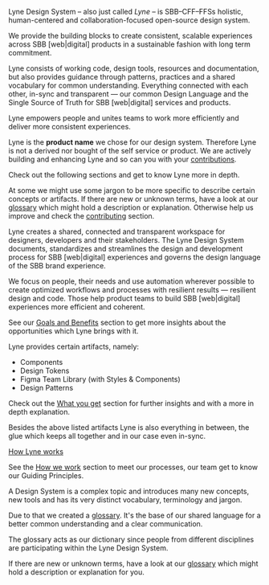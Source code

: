 <lyne-title level="1" text="All about Lyne Design System"></lyne-title>

Lyne Design System <span class="is-highlighted">– also just called *Lyne* –</span> is SBB–CFF–FFSs holistic, human-centered and collaboration-focused open-source design system.

We provide the building blocks to create consistent, scalable experiences across SBB [web|digital] products in a sustainable fashion with long term commitment.

Lyne consists of working code, design tools, resources and documentation, but also  provides guidance through patterns, practices and a shared vocabulary for common understanding. Everything connected with each other, <span class="is-highlighted">in-sync</span> and transparent — our common <span class="is-highlighted">Design Language</span> and the Single Source of Truth for SBB [web|digital] services and products.

Lyne empowers people and unites teams to work <span class="is-highlighted show-cash">more efficiently</span> and deliver <span class="is-highlighted show-cash">more consistent experiences</span>.

<div class="notification is-primary is-light">Lyne is the <strong>product name</strong> we chose for our design system. Therefore Lyne is not a derived nor bought of the self service or product. We are actively building and enhancing Lyne and so can you with your <a href="/contributing">contributions</a>.</div>

<lyne-title level="2" text="Lyne behind the scenes"></lyne-title>

Check out the following sections and get to know Lyne more in depth.

At some we might use some jargon to be more specific to describe certain concepts or artifacts. If there are new or unknown terms, have a look at our [glossary](/about/glossary/) which might hold a description or explanation. Otherwise help us improve and check the <a href="/contributing">contributing</a> section.


<lyne-title level="3" text="Goals and Benefits"></lyne-title>

Lyne creates a shared, connected and transparent workspace for designers, developers and their stakeholders. The Lyne Design System documents, standardizes and streamlines the design and development process for SBB [web|digital] experiences and governs the design language of the SBB brand experience.

We focus on people, their needs and use automation wherever possible to create optimized workflows and processes with resilient results — resilient design and code. Those help product teams to build SBB [web|digital] experiences more efficient and coherent. 

See our <span class="is-highlighted show-rocket-and-cash">[Goals and Benefits](/about/goals-and-benefits)</span> section to get more insights about the opportunities which Lyne brings with it.  

<lyne-title level="3" text="What you get"></lyne-title>

Lyne provides certain artifacts, namely:
* Components
* Design Tokens
* Figma Team Library (with Styles & Components)
* Design Patterns

Check out the [What you get](/about/what-you-get/) section for further insights and with a more in depth explanation.

Besides the above listed artifacts Lyne is also everything in between, the glue which keeps all together and in our case even in-sync. 

<lyne-title level="3" text="How Lyne works"></lyne-title>

[How Lyne works](/about/how-lyne-works/)

<lyne-title level="3" text="How we work"></lyne-title>

See the [How we work](/about/how-we-work/) section to meet our processes, our team get to know our Guiding Principles.

<lyne-title level="3" text="Glossary"></lyne-title>

A Design System is a complex topic and introduces many new concepts, new tools and has its very distinct vocabulary, terminology and jargon.

Due to that we created a [glossary](/about/glossary/). It's the base of our shared language for a better common understanding and a clear communication.

The glossary acts as our dictionary since people from different disciplines are participating within the Lyne Design System.

If there are new or unknown terms, have a look at our [glossary](/about/glossary/) which might hold a description or explanation for you.


